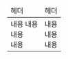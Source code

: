 <table>
    <thead>
        <tr>
            <td>헤더</td>
            <td>헤더</td>
        </tr>
    </thead>
    <tbody>
        <tr>
            <td>
                내용
                내용<br />
                내용 <br />
                내용
            </td>
            <td>
                내용 <br />
                내용 <br />
                내용
            </td>
        </tr>
    </tbody>
</table>